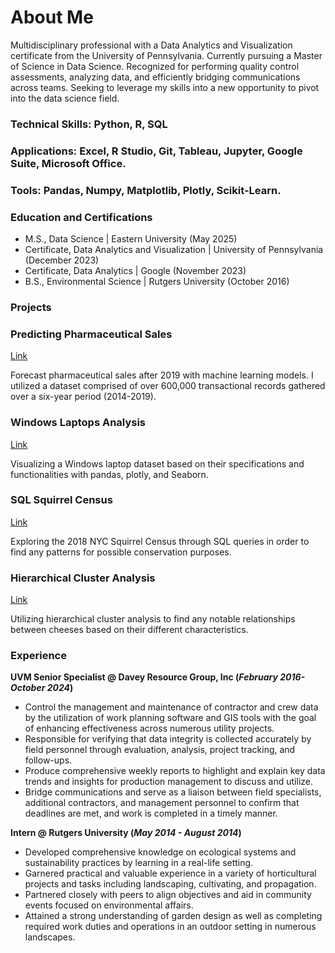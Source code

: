 # About Me
Multidisciplinary professional with a Data Analytics and Visualization certificate from the University of Pennsylvania. Currently pursuing a Master of Science in Data Science. Recognized for performing quality control assessments, analyzing data, and efficiently bridging communications across teams. Seeking to leverage my skills into a new opportunity to pivot into the data science field.

### Technical Skills: Python, R, SQL
### Applications: Excel, R Studio, Git, Tableau, Jupyter, Google Suite, Microsoft Office.
### Tools: Pandas, Numpy, Matplotlib, Plotly, Scikit-Learn.

### Education and Certifications
- M.S., Data Science | Eastern University (May 2025) <br>
- Certificate, Data Analytics and Visualization  | University of Pennsylvania (December 2023) <br>
- Certificate, Data Analytics | Google (November 2023) <br>
- B.S., Environmental Science | Rutgers University (October 2016) <br>

### Projects
### Predicting Pharmaceutical Sales
[Link](https://github.com/tlbravo/Pharma_Sales_Model)

Forecast pharmaceutical sales after 2019 with machine learning models. I utilized a dataset comprised of over 600,000 transactional records gathered over a six-year period (2014-2019).

### Windows Laptops Analysis
[Link](https://github.com/tlbravo/Windows-Laptops-Analysis)

Visualizing a Windows laptop dataset based on their specifications and functionalities with pandas, plotly, and Seaborn.

### SQL Squirrel Census
[Link](https://github.com/tlbravo/sql_squirrel_census)

Exploring the 2018 NYC Squirrel Census through SQL queries in order to find any patterns for possible conservation purposes.

### Hierarchical Cluster Analysis
[Link](https://github.com/tlbravo/Hierarchical_cluster_analysis)

 Utilizing hierarchical cluster analysis to find any notable relationships between cheeses based on their different characteristics.

### Experience 
**UVM Senior Specialist  @ Davey Resource Group, Inc (_February 2016- October 2024_)**
- Control the management and maintenance of contractor and crew data by the utilization of work planning software and GIS tools with the goal of enhancing effectiveness across numerous utility projects.
- Responsible for verifying that data integrity is collected accurately by field personnel through evaluation, analysis, project tracking, and follow-ups.
- Produce comprehensive weekly reports to highlight and explain key data trends and insights for production management to discuss and utilize.
- Bridge communications and serve as a liaison between field specialists, additional contractors, and management personnel to confirm that deadlines are met, and work is completed in a timely manner.


**Intern @ Rutgers University (_May 2014 - August 2014_)**
- Developed comprehensive knowledge on ecological systems and sustainability practices by learning in a real-life setting. 
- Garnered practical and valuable experience in a variety of horticultural projects and tasks including landscaping, cultivating, and propagation. 
- Partnered closely with peers to align objectives and aid in community events focused on environmental affairs.
- Attained a strong understanding of garden design as well as completing required work duties and operations in an outdoor setting in numerous landscapes.

